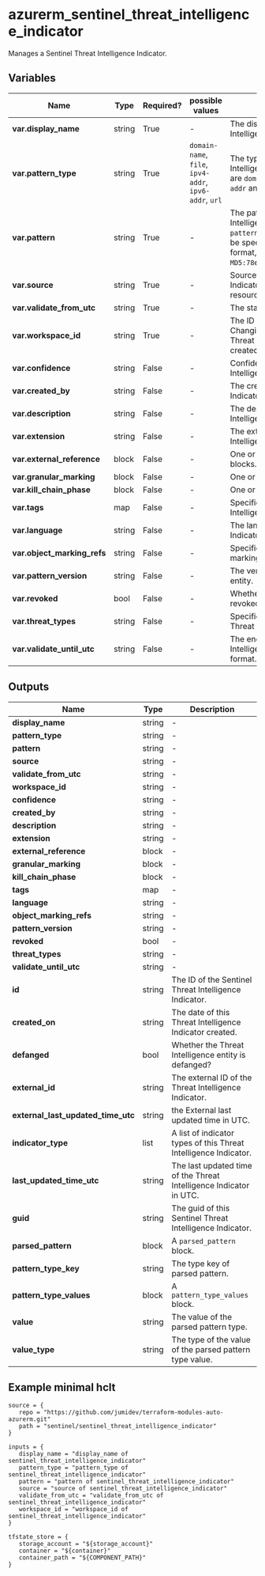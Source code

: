 # azurerm_sentinel_threat_intelligence_indicator

Manages a Sentinel Threat Intelligence Indicator.

## Variables

| Name | Type | Required? |  possible values |  Description |
| ---- | ---- | --------- |  ----------- | ----------- |
| **var.display_name** | string | True | -  |  The display name of the Threat Intelligence Indicator. | 
| **var.pattern_type** | string | True | `domain-name`, `file`, `ipv4-addr`, `ipv6-addr`, `url`  |  The type of pattern used by the Threat Intelligence Indicator. Possible values are `domain-name`, `file`, `ipv4-addr`, `ipv6-addr` and `url`. | 
| **var.pattern** | string | True | -  |  The pattern used by the Threat Intelligence Indicator. When `pattern_type` set to `file`, `pattern` must be specified with `<HashName>:<Value>` format, such as `MD5:78ecc5c05cd8b79af480df2f8fba0b9d`. | 
| **var.source** | string | True | -  |  Source of the Threat Intelligence Indicator. Changing this forces a new resource to be created. | 
| **var.validate_from_utc** | string | True | -  |  The start of validate date in RFC3339. | 
| **var.workspace_id** | string | True | -  |  The ID of the Log Analytics Workspace. Changing this forces a new Sentinel Threat Intelligence Indicator to be created. | 
| **var.confidence** | string | False | -  |  Confidence levels of the Threat Intelligence Indicator. | 
| **var.created_by** | string | False | -  |  The creator of the Threat Intelligence Indicator. | 
| **var.description** | string | False | -  |  The description of the Threat Intelligence Indicator. | 
| **var.extension** | string | False | -  |  The extension config of the Threat Intelligence Indicator in JSON format. | 
| **var.external_reference** | block | False | -  |  One or more `external_reference` blocks. | 
| **var.granular_marking** | block | False | -  |  One or more `granular_marking` blocks. | 
| **var.kill_chain_phase** | block | False | -  |  One or more `kill_chain_phase` blocks. | 
| **var.tags** | map | False | -  |  Specifies a list of tags of the Threat Intelligence Indicator. | 
| **var.language** | string | False | -  |  The language of the Threat Intelligence Indicator. | 
| **var.object_marking_refs** | string | False | -  |  Specifies a list of Threat Intelligence marking references. | 
| **var.pattern_version** | string | False | -  |  The version of a Threat Intelligence entity. | 
| **var.revoked** | bool | False | -  |  Whether the Threat Intelligence entity revoked. | 
| **var.threat_types** | string | False | -  |  Specifies a list of threat types of this Threat Intelligence Indicator. | 
| **var.validate_until_utc** | string | False | -  |  The end of validate date of the Threat Intelligence Indicator in RFC3339 format. | 



## Outputs

| Name | Type | Description |
| ---- | ---- | --------- | 
| **display_name** | string  | - | 
| **pattern_type** | string  | - | 
| **pattern** | string  | - | 
| **source** | string  | - | 
| **validate_from_utc** | string  | - | 
| **workspace_id** | string  | - | 
| **confidence** | string  | - | 
| **created_by** | string  | - | 
| **description** | string  | - | 
| **extension** | string  | - | 
| **external_reference** | block  | - | 
| **granular_marking** | block  | - | 
| **kill_chain_phase** | block  | - | 
| **tags** | map  | - | 
| **language** | string  | - | 
| **object_marking_refs** | string  | - | 
| **pattern_version** | string  | - | 
| **revoked** | bool  | - | 
| **threat_types** | string  | - | 
| **validate_until_utc** | string  | - | 
| **id** | string  | The ID of the Sentinel Threat Intelligence Indicator. | 
| **created_on** | string  | The date of this Threat Intelligence Indicator created. | 
| **defanged** | bool  | Whether the Threat Intelligence entity is defanged? | 
| **external_id** | string  | The external ID of the Threat Intelligence Indicator. | 
| **external_last_updated_time_utc** | string  | the External last updated time in UTC. | 
| **indicator_type** | list  | A list of indicator types of this Threat Intelligence Indicator. | 
| **last_updated_time_utc** | string  | The last updated time of the Threat Intelligence Indicator in UTC. | 
| **guid** | string  | The guid of this Sentinel Threat Intelligence Indicator. | 
| **parsed_pattern** | block  | A `parsed_pattern` block. | 
| **pattern_type_key** | string  | The type key of parsed pattern. | 
| **pattern_type_values** | block  | A `pattern_type_values` block. | 
| **value** | string  | The value of the parsed pattern type. | 
| **value_type** | string  | The type of the value of the parsed pattern type value. | 

## Example minimal hclt

```hcl
source = {
   repo = "https://github.com/jumidev/terraform-modules-auto-azurerm.git" 
   path = "sentinel/sentinel_threat_intelligence_indicator" 
}

inputs = {
   display_name = "display_name of sentinel_threat_intelligence_indicator" 
   pattern_type = "pattern_type of sentinel_threat_intelligence_indicator" 
   pattern = "pattern of sentinel_threat_intelligence_indicator" 
   source = "source of sentinel_threat_intelligence_indicator" 
   validate_from_utc = "validate_from_utc of sentinel_threat_intelligence_indicator" 
   workspace_id = "workspace_id of sentinel_threat_intelligence_indicator" 
}

tfstate_store = {
   storage_account = "${storage_account}" 
   container = "${container}" 
   container_path = "${COMPONENT_PATH}" 
}


```